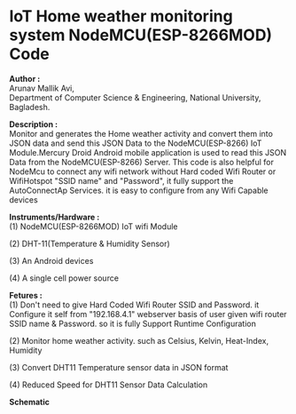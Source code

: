 # IoT Home weather monitoring system NodeMCU(ESP-8266MOD) Code

<b> Author :</b> <br> Arunav Mallik Avi, <br>
 Department of Computer Science & Engineering, National University, Bagladesh.
 
 
 <b> Description :</b><br> Monitor and generates the Home weather activity and convert them into JSON data and send this JSON Data to the NodeMCU(ESP-8266) IoT Module.Mercury Droid 
 Android mobile application is used to read this JSON Data from the NodeMCU(ESP-8266) Server. This code is also helpful for NodeMcu to connect 
 any wifi network without Hard coded Wifi Router or WifiHotspot "SSID name" and "Password", it fully support the AutoConnectAp Services. it is easy to configure from any Wifi Capable devices 
 
 
<b>Instruments/Hardware : </b><br>
 (1) NodeMCU(ESP-8266MOD) IoT wifi Module
 
 (2) DHT-11(Temperature & Humidity Sensor)
 
 (3) An Android devices
 
 (4) A single cell power source
 
 
<b> Fetures : </b> <br> 
 (1) Don't need to give Hard Coded Wifi Router SSID and Password. it Configure it self from "192.168.4.1" webserver basis of user given wifi router SSID name & Password. so it is fully Support
 Runtime Configuration
 
 (2) Monitor home weather activity. such as Celsius, Kelvin, Heat-Index, Humidity

 (3) Convert DHT11 Temperature sensor data in JSON format

 (4) Reduced Speed for DHT11 Sensor Data Calculation 
 
 <b>Schematic</b><br>
 
